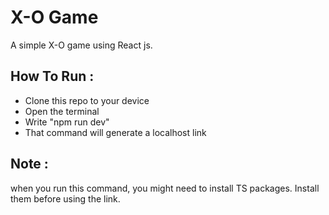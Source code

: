 # X-O Game
A simple X-O game using React js.
## How To Run :
- Clone this repo to your device
- Open the terminal
- Write "npm run dev"
- That command will generate a localhost link

## Note : 
when you run this command, you might need to install TS packages. Install them before using the link.

